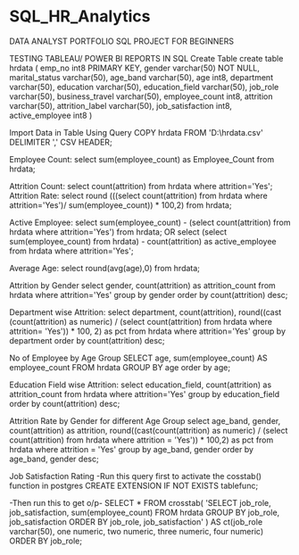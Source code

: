 # SQL_HR_Analytics

DATA ANALYST PORTFOLIO SQL PROJECT FOR BEGINNERS

TESTING TABLEAU/ POWER BI REPORTS IN SQL
Create Table
create table hrdata
(
	emp_no int8 PRIMARY KEY,
	gender varchar(50) NOT NULL,
	marital_status varchar(50),
	age_band varchar(50),
	age int8,
	department varchar(50),
	education varchar(50),
	education_field varchar(50),
	job_role varchar(50),
	business_travel varchar(50),
	employee_count int8,
	attrition varchar(50),
	attrition_label varchar(50),
	job_satisfaction int8,
	active_employee int8
)

Import Data in Table Using Query
COPY hrdata FROM 'D:\hrdata.csv' DELIMITER ',' CSV HEADER;

Employee Count:
select sum(employee_count) as Employee_Count from hrdata;

Attrition Count:
select count(attrition) from hrdata where attrition='Yes';
Attrition Rate:
select 
round (((select count(attrition) from hrdata where attrition='Yes')/ 
sum(employee_count)) * 100,2)
from hrdata;

Active Employee:
select sum(employee_count) - (select count(attrition) from hrdata  where attrition='Yes') from hrdata;
OR
select (select sum(employee_count) from hrdata) - count(attrition) as active_employee from hrdata
where attrition='Yes';

Average Age:
select round(avg(age),0) from hrdata;

Attrition by Gender
select gender, count(attrition) as attrition_count from hrdata
where attrition='Yes'
group by gender
order by count(attrition) desc;

Department wise Attrition:
select department, count(attrition), round((cast (count(attrition) as numeric) / 
(select count(attrition) from hrdata where attrition= 'Yes')) * 100, 2) as pct from hrdata
where attrition='Yes'
group by department 
order by count(attrition) desc;


No of Employee by Age Group
SELECT age,  sum(employee_count) AS employee_count FROM hrdata
GROUP BY age
order by age;

Education Field wise Attrition:
select education_field, count(attrition) as attrition_count from hrdata
where attrition='Yes'
group by education_field
order by count(attrition) desc;

Attrition Rate by Gender for different Age Group
select age_band, gender, count(attrition) as attrition, 
round((cast(count(attrition) as numeric) / (select count(attrition) from hrdata where attrition = 'Yes')) * 100,2) as pct
from hrdata
where attrition = 'Yes'
group by age_band, gender
order by age_band, gender desc;

Job Satisfaction Rating
-Run this query first to activate the cosstab() function in postgres
CREATE EXTENSION IF NOT EXISTS tablefunc;

-Then run this to get o/p-
SELECT *
FROM crosstab(
  'SELECT job_role, job_satisfaction, sum(employee_count)
   FROM hrdata
   GROUP BY job_role, job_satisfaction
   ORDER BY job_role, job_satisfaction'
	) AS ct(job_role varchar(50), one numeric, two numeric, three numeric, four numeric)
ORDER BY job_role;
